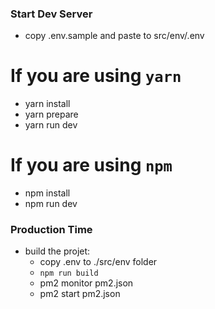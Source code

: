 ### Start Dev Server
- copy .env.sample and paste to src/env/.env

# If you are using `yarn`
- yarn install
- yarn prepare
- yarn run dev

# If you are using `npm`
- npm install
- npm run dev

### Production Time
- build the projet: 
    * copy .env to ./src/env folder
    * `npm run build`
    * pm2 monitor pm2.json
    * pm2 start pm2.json

